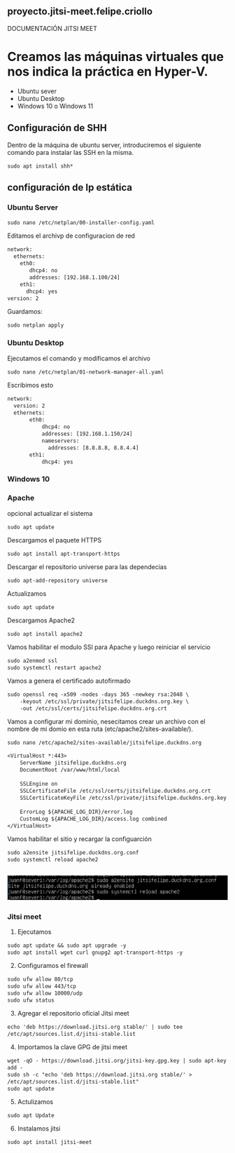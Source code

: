 ## proyecto.jitsi-meet.felipe.criollo

DOCUMENTACIÓN JITSI MEET

# Creamos las máquinas virtuales que nos indica la práctica en Hyper-V. 
* Ubuntu sever 
* Ubuntu Desktop
* Windows 10 o Windows 11
 

## Configuración de SHH
Dentro de la máquina de ubuntu server, introduciremos el siguiente comando para instalar las SSH en la misma.
```
sudo apt install shh*
```
## configuración de Ip estática
### Ubuntu Server

```
sudo nano /etc/netplan/00-installer-config.yaml
```
Editamos el archivp de configuracion de red

```
network:
  ethernets:
    eth0:
       dhcp4: no
       addresses: [192.168.1.100/24]
    eth1:
      dhcp4: yes
version: 2
```
Guardamos:
```
sudo netplan apply
```
### Ubuntu Desktop
Ejecutamos el comando y modificamos el archivo
```
sudo nano /etc/netplan/01-network-manager-all.yaml
```
Escribimos esto
```
network:
  version: 2
  ethernets:
       eth0:
           dhcp4: no
           addresses: [192.168.1.150/24]
           nameservers:
             addresses: [8.8.8.8, 8.8.4.4]
       eth1:
           dhcp4: yes
```
### Windows 10


### Apache
opcional actualizar el sistema
```
sudo apt update
```
Descargamos el paquete HTTPS
```
sudo apt install apt-transport-https
```
Descargar el repositorio universe para las dependecias 
```
sudo apt-add-repository universe
```
Actualizamos
```
sudo apt update
```
Descargamos Apache2
```
sudo apt install apache2
```
Vamos habilitar el modulo SSl para Apache y luego reiniciar el servicio
```
sudo a2enmod ssl
sudo systemctl restart apache2
```

Vamos a genera el certificado autofirmado
```
sudo openssl req -x509 -nodes -days 365 -newkey rsa:2048 \
    -keyout /etc/ssl/private/jitsifelipe.duckdns.org.key \
    -out /etc/ssl/certs/jitsifelipe.duckdns.org.crt

```
Vamos a configurar mi dominio, nesecitamos crear un archivo con el nombre de mi domio en esta ruta (etc/apache2/sites-available/).
```
sudo nano /etc/apache2/sites-available/jitsifelipe.duckdns.org
```
```
<VirtualHost *:443>
    ServerName jitsifelipe.duckdns.org
    DocumentRoot /var/www/html/local
    
    SSLEngine on
    SSLCertificateFile /etc/ssl/certs/jitsifelipe.duckdns.org.crt
    SSLCertificateKeyFile /etc/ssl/private/jitsifelipe.duckdns.org.key
    
    ErrorLog ${APACHE_LOG_DIR}/error.log
    CustomLog ${APACHE_LOG_DIR}/access.log combined
</VirtualHost>

```
Vamos habilitar el sitio y recargar la configuarción
```
sudo a2ensite jitsifelipe.duckdns.org.conf
sudo systemctl reload apache2

```
![resultado](cap1.png)
---
### Jitsi meet
1. Ejecutamos
```
sudo apt update && sudo apt upgrade -y
sudo apt install wget curl gnupg2 apt-transport-https -y
```
2. Configuramos el firewall
```
sudo ufw allow 80/tcp    
sudo ufw allow 443/tcp    
sudo ufw allow 10000/udp  
sudo ufw status
``` 
3. Agregar el repositorio oficial Jitsi meet
```
echo 'deb https://download.jitsi.org stable/' | sudo tee /etc/apt/sources.list.d/jitsi-stable.list

```
4. Importamos la clave GPG de jitsi meet
```
wget -qO - https://download.jitsi.org/jitsi-key.gpg.key | sudo apt-key add -
sudo sh -c "echo 'deb https://download.jitsi.org stable/' > /etc/apt/sources.list.d/jitsi-stable.list"
sudo apt update
```
5. Actulizamos
```
sudo apt Update
```
6. Instalamos jitsi
```
sudo apt install jitsi-meet
```
